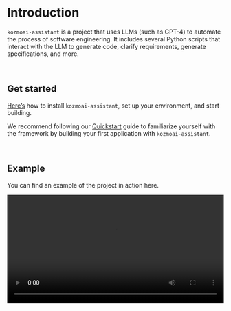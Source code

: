 # Introduction
``kozmoai-assistant`` is a project that uses LLMs (such as GPT-4) to automate the process of software engineering. It includes several Python scripts that interact with the LLM to generate code, clarify requirements, generate specifications, and more.

<br>

## Get started
[Here’s](/en/latest/installation.html) how to install ``kozmoai-assistant``, set up your environment, and start building.

We recommend following our [Quickstart](/en/latest/quickstart.html) guide to familiarize yourself with the framework by building your first application with ``kozmoai-assistant``.

<br>

## Example
You can find an example of the project in action here.

<video width="100%" controls>
  <source src="https://github.com/kozmoai/kozmoai-assistant/assets/4467025/6e362e45-4a94-4b0d-973d-393a31d92d9b
" type="video/mp4">
  Your browser does not support the video tag.
</video>
